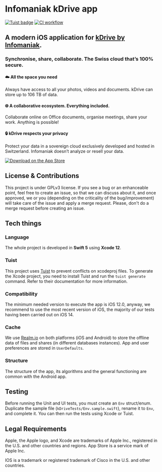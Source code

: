 # Infomaniak kDrive app

[![Tuist badge](https://img.shields.io/badge/Powered%20by-Tuist-blue)](https://tuist.io)
[![CI workflow](https://github.com/Infomaniak/ios-kDrive/actions/workflows/ci.yml/badge.svg)](https://github.com/Infomaniak/ios-kDrive/actions/workflows/ci.yml)

## A modern iOS application for [kDrive by Infomaniak](https://www.infomaniak.com/kdrive).
### Synchronise, share, collaborate.  The Swiss cloud that’s 100% secure.

#### :cloud: All the space you need
Always have access to all your photos, videos and documents. kDrive can store up to 106 TB of data.

#### :globe_with_meridians: A collaborative ecosystem. Everything included. 
Collaborate online on Office documents, organise meetings, share your work. Anything is possible!

#### :lock:  kDrive respects your privacy
Protect your data in a sovereign cloud exclusively developed and hosted in Switzerland. Infomaniak doesn’t analyze or resell your data.

[<img src="https://apple-resources.s3.amazonaws.com/media-badges/download-on-the-app-store/black/en-us.svg" alt="Download on the App Store">](https://apps.apple.com/app/infomaniak-kdrive/id1482778676)

## License & Contributions
This project is under GPLv3 license.
If you see a bug or an enhanceable point, feel free to create an issue, so that we can discuss about it, and once approved, we or you (depending on the criticality of the bug/improvement) will take care of the issue and apply a merge request.
Please, don't do a merge request before creating an issue.

## Tech things

### Language
The whole project is developed in **Swift 5** using **Xcode 12**.

### Tuist
This project uses [Tuist](https://tuist.io/docs/usage/getting-started/) to prevent conflicts on xcodeproj files. To generate the Xcode project, you need to install Tuist and run the `tuist generate` command. Refer to their documentation for more information.

### Compatibility
The minimum needed version to execute the app is iOS 12.0, anyway, we recommend to use the most recent version of iOS, the majority of our tests having been carried out on iOS 14.

### Cache
We use [Realm.io](https://realm.io/) on both platforms (iOS and Android) to store the offline data of files and shares (in different databases instances). App and user preferences are stored in `UserDefaults`. 

### Structure
The structure of the app, its algorithms and the general functioning are common with the Android app.

## Testing
Before running the Unit and UI tests, you must create an `Env` struct/enum. Duplicate the sample file (`kDriveTests/Env.sample.swift`), rename it to `Env`, and complete it. You can then run the tests using Xcode or Tuist.

## Legal Requirements

Apple, the Apple logo, and Xcode are trademarks of Apple Inc., registered in the U.S. and other countries and regions. App Store is a service mark of Apple Inc.

 IOS is a trademark or registered trademark of Cisco in the U.S. and other countries.
